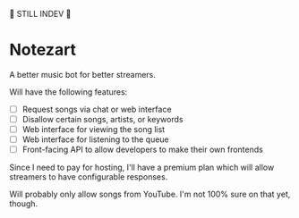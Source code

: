 
:fire_engine: STILL INDEV :fire_engine:

# Notezart

A better music bot for better streamers.

Will have the following features:
 - [ ] Request songs via chat or web interface
 - [ ] Disallow certain songs, artists, or keywords
 - [ ] Web interface for viewing the song list
 - [ ] Web interface for listening to the queue
 - [ ] Front-facing API to allow developers to make their own frontends

Since I need to pay for hosting, I'll have a premium plan
which will allow streamers to have configurable responses.

Will probably only allow songs from YouTube. I'm not 100% sure on that yet, though.